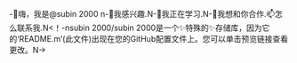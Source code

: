 -👋嗨，我是@subin 2000 n-👀我感兴趣.N-🌱我正在学习.N-💞️我想和你合作.📫怎么联系我.N<！-nsubin 2000/subin 2000是一个✨特殊的✨存储库，因为它的‘README.m’(此文件)出现在您的GitHub配置文件上。您可以单击预览链接查看更改。N->

